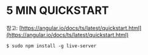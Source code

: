 5 MIN QUICKSTART
================

참고: [https://angular.io/docs/ts/latest/quickstart.html](https://angular.io/docs/ts/latest/quickstart.html)

```
$ sudo npm install -g live-server
```

